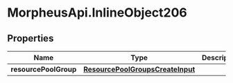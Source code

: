 # MorpheusApi.InlineObject206

## Properties

Name | Type | Description | Notes
------------ | ------------- | ------------- | -------------
**resourcePoolGroup** | [**ResourcePoolGroupsCreateInput**](ResourcePoolGroupsCreateInput.md) |  | [optional] 


